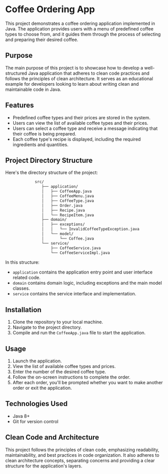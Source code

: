 # Coffee Ordering App

This project demonstrates a coffee ordering application implemented in Java. The application provides users with a menu of predefined coffee types to choose from, and it guides them through the process of selecting and preparing their desired coffee.

## Purpose

The main purpose of this project is to showcase how to develop a well-structured Java application that adheres to clean code practices and follows the principles of clean architecture. It serves as an educational example for developers looking to learn about writing clean and maintainable code in Java.

## Features

- Predefined coffee types and their prices are stored in the system.
- Users can view the list of available coffee types and their prices.
- Users can select a coffee type and receive a message indicating that their coffee is being prepared.
- Each coffee type's recipe is displayed, including the required ingredients and quantities.

## Project Directory Structure

Here's the directory structure of the project: 
```bash 
             src/
                ├── application/
                │   ├── CoffeeApp.java
                │   ├── CoffeeMenu.java
                │   ├── CoffeeType.java
                │   ├── Order.java
                │   ├── Recipe.java
                │   └── RecipeItem.java
                ├── domain/
                │   ├── exceptions/
                │   │   └── InvalidCoffeeTypeException.java
                │   └── model/
                │       └── Coffee.java
                └── service/
                    ├── CoffeeService.java
                    └── CoffeeServiceImpl.java
```

In this structure:
- `application` contains the application entry point and user interface related code.
- `domain` contains domain logic, including exceptions and the main model classes.
- `service` contains the service interface and implementation.


## Installation

1. Clone the repository to your local machine.
2. Navigate to the project directory.
3. Compile and run the `CoffeeApp.java` file to start the application.

## Usage

1. Launch the application.
2. View the list of available coffee types and prices.
3. Enter the number of the desired coffee type.
4. Follow the on-screen instructions to complete the order.
5. After each order, you'll be prompted whether you want to make another order or exit the application.

## Technologies Used

- Java 8+
- Git for version control

## Clean Code and Architecture

This project follows the principles of clean code, emphasizing readability, maintainability, and best practices in code organization. It also adheres to clean architecture concepts, separating concerns and providing a clear structure for the application's layers.
